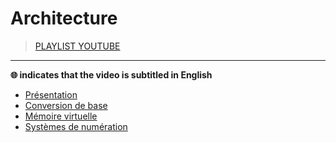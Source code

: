 # Architecture

> [PLAYLIST YOUTUBE](https://www.youtube.com/playlist?list=PLrSOXFDHBtfFrlG51dj8p_zCV994yWahY)

---

**🌐 indicates that the video is subtitled in English**

+ [Présentation](https://www.youtube.com/watch?v=x4yzYMZ5ZNo)
+ [Conversion de base](https://www.youtube.com/watch?v=RdBNK43JK5c)
+ [Mémoire virtuelle](https://www.youtube.com/watch?v=B1wJJNITvkY)
+ [Systèmes de numération](https://www.youtube.com/watch?v=GEW_PYZEdNU)
